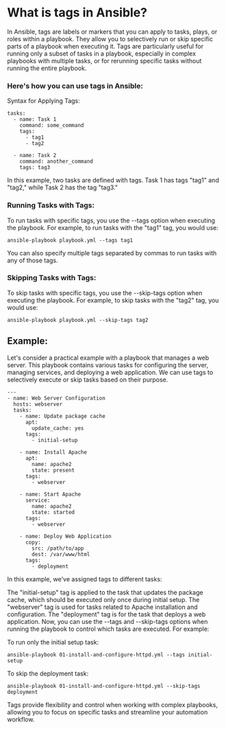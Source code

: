 # What is tags in Ansible?

In Ansible, tags are labels or markers that you can apply to tasks, plays, or roles within a playbook. They allow you to selectively run or skip specific parts of a playbook when executing it. Tags are particularly useful for running only a subset of tasks in a playbook, especially in complex playbooks with multiple tasks, or for rerunning specific tasks without running the entire playbook.

### Here's how you can use tags in Ansible:

Syntax for Applying Tags:

```
tasks:
  - name: Task 1
    command: some_command
    tags:
      - tag1
      - tag2

  - name: Task 2
    command: another_command
    tags: tag3
```

In this example, two tasks are defined with tags. Task 1 has tags "tag1" and "tag2," while Task 2 has the tag "tag3."

### Running Tasks with Tags:
To run tasks with specific tags, you use the --tags option when executing the playbook. For example, to run tasks with the "tag1" tag, you would use:

```
ansible-playbook playbook.yml --tags tag1
```

You can also specify multiple tags separated by commas to run tasks with any of those tags.

### Skipping Tasks with Tags:
To skip tasks with specific tags, you use the --skip-tags option when executing the playbook. For example, to skip tasks with the "tag2" tag, you would use:
```
ansible-playbook playbook.yml --skip-tags tag2
```

## Example:

Let's consider a practical example with a playbook that manages a web server. This playbook contains various tasks for configuring the server, managing services, and deploying a web application. We can use tags to selectively execute or skip tasks based on their purpose.

```
---
- name: Web Server Configuration
  hosts: webserver
  tasks:
    - name: Update package cache
      apt:
        update_cache: yes
      tags:
        - initial-setup

    - name: Install Apache
      apt:
        name: apache2
        state: present
      tags:
        - webserver

    - name: Start Apache
      service:
        name: apache2
        state: started
      tags:
        - webserver

    - name: Deploy Web Application
      copy:
        src: /path/to/app
        dest: /var/www/html
      tags:
        - deployment
```

In this example, we've assigned tags to different tasks:

The "initial-setup" tag is applied to the task that updates the package cache, which should be executed only once during initial setup.
The "webserver" tag is used for tasks related to Apache installation and configuration.
The "deployment" tag is for the task that deploys a web application.
Now, you can use the --tags and --skip-tags options when running the playbook to control which tasks are executed. For example:

To run only the initial setup task:

```
ansible-playbook 01-install-and-configure-httpd.yml --tags initial-setup
```

To skip the deployment task:

```
ansible-playbook 01-install-and-configure-httpd.yml --skip-tags deployment
```

Tags provide flexibility and control when working with complex playbooks, allowing you to focus on specific tasks and streamline your automation workflow.
